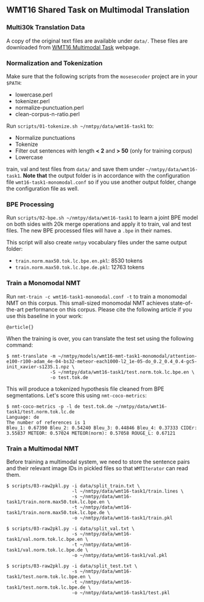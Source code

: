 WMT16 Shared Task on Multimodal Translation
---

### Multi30k Translation Data

A copy of the original text files are available under `data/`. These files are downloaded
from [WMT16 Multimodal Task](http://www.statmt.org/wmt16/multimodal-task.html) webpage.

### Normalization and Tokenization

Make sure that the following scripts from the `mosesecoder` project are in your `$PATH`:
  - lowercase.perl
  - tokenizer.perl
  - normalize-punctuation.perl
  - clean-corpus-n-ratio.perl

Run `scripts/01-tokenize.sh ~/nmtpy/data/wmt16-task1` to:

  - Normalize punctuations
  - Tokenize
  - Filter out sentences with length **&lt; 2** and **&gt; 50** (only for training corpus)
  - Lowercase

train, val and test files from `data/` and save them under `~/nmtpy/data/wmt16-task1`.
**Note that** the output folder is in accordance with the configuration file
`wmt16-task1-monomodal.conf` so if you use another output folder, change the configuration
file as well.

### BPE Processing

Run `scripts/02-bpe.sh ~/nmtpy/data/wmt16-task1` to learn a joint BPE model on both
sides with 20k merge operations and apply it to train, val and test files. The new BPE
processed files will have a `.bpe` in their names.

This script will also create `nmtpy` vocabulary files under the same output folder:
  - `train.norm.max50.tok.lc.bpe.en.pkl`: 8530 tokens 
  - `train.norm.max50.tok.lc.bpe.de.pkl`: 12763 tokens

### Train a Monomodal NMT

Run `nmt-train -c wmt16-task1-monomodal.conf -t` to train a monomodal NMT on this
corpus. This small-sized monomodal NMT achieves state-of-the-art performance on this corpus.
Please cite the following article if you use this baseline in your work:

```
@article{}

```
When the training is over, you can translate the test set using the following command:
```
$ nmt-translate -m ~/nmtpy/models/wmt16-mmt-task1-monomodal/attention-e100-r100-adam_4e-04-bs32-meteor-each1000-l2_1e-05-do_0.2_0.4_0.4-gc5-init_xavier-s1235.1.npz \
                -S ~/nmtpy/data/wmt16-task1/test.norm.tok.lc.bpe.en \
                -o test.tok.de
```

This will produce a tokenized hypothesis file cleaned from BPE segmentations. Let's score this using `nmt-coco-metrics`:

```
$ nmt-coco-metrics -p -l de test.tok.de ~/nmtpy/data/wmt16-task1/test.norm.tok.lc.de
Language: de
The number of references is 1
Bleu_1: 0.67390 Bleu_2: 0.54240 Bleu_3: 0.44846 Bleu_4: 0.37333 CIDEr: 3.55837 METEOR: 0.57024 METEOR(norm): 0.57058 ROUGE_L: 0.67121
```

### Train a Multimodal NMT

Before training a multimodal system, we need to store the sentence pairs and
their relevant image IDs in pickled files so that `WMTIterator` can read them.

```
$ scripts/03-raw2pkl.py -i data/split_train.txt \
                        -l ~/nmtpy/data/wmt16-task1/train.lines \
                        -s ~/nmtpy/data/wmt16-task1/train.norm.max50.tok.lc.bpe.en \
                        -t ~/nmtpy/data/wmt16-task1/train.norm.max50.tok.lc.bpe.de \
                        -o ~/nmtpy/data/wmt16-task1/train.pkl

$ scripts/03-raw2pkl.py -i data/split_val.txt \
                        -s ~/nmtpy/data/wmt16-task1/val.norm.tok.lc.bpe.en \
                        -t ~/nmtpy/data/wmt16-task1/val.norm.tok.lc.bpe.de \
                        -o ~/nmtpy/data/wmt16-task1/val.pkl

$ scripts/03-raw2pkl.py -i data/split_test.txt \
                        -s ~/nmtpy/data/wmt16-task1/test.norm.tok.lc.bpe.en \
                        -t ~/nmtpy/data/wmt16-task1/test.norm.tok.lc.bpe.de \
                        -o ~/nmtpy/data/wmt16-task1/test.pkl
```
